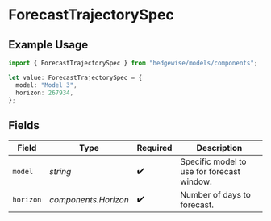 # ForecastTrajectorySpec

## Example Usage

```typescript
import { ForecastTrajectorySpec } from "hedgewise/models/components";

let value: ForecastTrajectorySpec = {
  model: "Model 3",
  horizon: 267934,
};
```

## Fields

| Field                                      | Type                                       | Required                                   | Description                                |
| ------------------------------------------ | ------------------------------------------ | ------------------------------------------ | ------------------------------------------ |
| `model`                                    | *string*                                   | :heavy_check_mark:                         | Specific model to use for forecast window. |
| `horizon`                                  | *components.Horizon*                       | :heavy_check_mark:                         | Number of days to forecast.                |